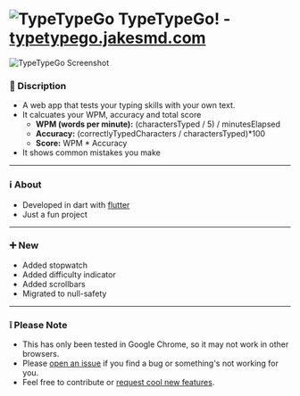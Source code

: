# ![TypeTypeGo](/web/favicon.png) TypeTypeGo! - [typetypego.jakesmd.com](https://typetypego.jakesmd.com)

![TypeTypeGo Screenshot](TypeTypeGo.gif)
### 📄 Discription
- A web app that tests your typing skills with your own text.
- It calcuates your WPM, accuracy and total score
    - **WPM (words per minute):** (charactersTyped / 5) / minutesElapsed
    - **Accuracy:** (correctlyTypedCharacters / charactersTyped)*100
    - **Score:** WPM * Accuracy
- It shows common mistakes you make
---
### ℹ️ About
- Developed in dart with [flutter](https://flutter.dev)
- Just a fun project
---
### ➕ New
- Added stopwatch
- Added difficulty indicator
- Added scrollbars
- Migrated to null-safety
---
### ❕ Please Note
- This has only been tested in Google Chrome, so it may not work in other browsers.
- Please [open an issue](https://github.com/JakesMD/TypeTypeGo/issues) if you find a bug or something's not working for you.
- Feel free to contribute or [request cool new features](https://github.com/JakesMD/TypeTypeGo/discussions/6).
